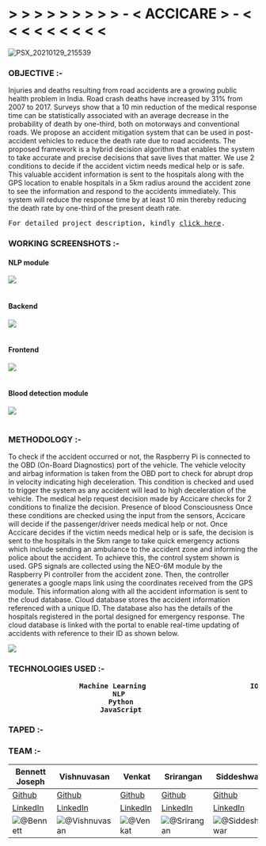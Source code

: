 # > > > > > > > > > - < ACCICARE > - < < < < < < < < <

![PSX_20210129_215539](https://user-images.githubusercontent.com/64918181/186962876-42c2bd30-34a3-442a-af38-377639874e2f.png "abc")

### OBJECTIVE :-

Injuries and deaths resulting from road accidents are a growing public health problem in India. Road crash deaths have increased by 31% from 2007 to 2017. Surveys show that a 
10 min reduction of the medical response time can be statistically associated with an average 
decrease in the probability of death by one-third, both on motorways and conventional roads. We 
propose an accident mitigation system that can be used in post-accident vehicles to reduce the 
death rate due to road accidents. The proposed framework is a hybrid decision algorithm that 
enables the system to take accurate and precise decisions that save lives that matter. We use 2 
conditions to decide if the accident victim needs medical help or is safe. This valuable accident 
information is sent to the hospitals along with the GPS location to enable hospitals in a 5km 
radius around the accident zone to see the information and respond to the accidents immediately. 
This system will reduce the response time by at least 10 min thereby reducing the death rate by 
one-third of the present death rate.
<pre>For detailed project description, kindly <a href="https://docs.google.com/document/d/1bpxX9G5cddCNAQdMuopLMRYfakJPcGxBzKy6H3qe60M/edit">click here</a>.</pre>


### WORKING SCREENSHOTS :-

#### NLP module
![](https://user-images.githubusercontent.com/64918181/186961190-5c31c06e-9cc9-4e72-b38d-f3bb26f09871.png)
<br>
<br>
#### Backend
![](https://user-images.githubusercontent.com/64918181/186962455-0cd22377-2764-475e-bf57-5101b74282a5.png)
<br>
<br>
#### Frontend
![](https://user-images.githubusercontent.com/64918181/186962864-18ded5a5-5619-4487-a67f-f3081dc71cb1.png)
<br>
<br>
#### Blood detection module
![](https://user-images.githubusercontent.com/64918181/186962470-5333adc6-b6a1-4f4c-b262-8c50fa3e75e9.png)
<br>
<br>
### METHODOLOGY :-

To check if the accident occurred or not, the Raspberry Pi is connected to the OBD (On-Board Diagnostics) port of the vehicle. The vehicle velocity and airbag information is taken from the OBD port to check for abrupt drop in velocity indicating high deceleration. This condition is checked and used to trigger the system as any accident will lead to high deceleration of the vehicle. The medical help request decision made by Accicare checks for 2 conditions to finalize the decision. 
Presence of blood 
Consciousness 
Once these conditions are checked using the input from the sensors, Accicare will decide if the passenger/driver needs medical help or not. Once Accicare decides if the victim needs medical help or is safe, the decision is sent to the hospitals in the 5km range to take quick emergency actions which include sending an ambulance to the accident zone and informing the police about the accident. To achieve this, the control system shown is used. 
GPS signals are collected using the NEO-6M module by the Raspberry Pi controller from the accident zone. Then, the controller generates a google maps link using the coordinates received from the GPS module.  This information along with all the accident information is sent to the cloud database.
Cloud database stores the accident information referenced with a unique ID. The database also has the details of the hospitals registered in the portal designed for emergency response. The cloud database is linked with the portal to enable real-time updating of accidents with reference to their ID as shown below.


![](https://user-images.githubusercontent.com/64918181/186972019-2f99fd77-32c3-4db6-aa2c-cc0dd47ccdba.png)

### TECHNOLOGIES USED :-
<pre>
                <b> Machine Learning                         IOT                            Computer Vision 
                         NLP                                MongoDB                         Embedded System 
                        Python                               HTML                                 CSS 
                      JavaScript                             Flask                              Markdown <b>
</pre>
### TAPED :-

### TEAM :-

| Bennett Joseph | Vishnuvasan | Venkat | Srirangan | Siddeshwar
| --- | --- | --- | --- | --- |
| [Github](https://github.com/issacharben "Bennett profile") | [Github](https://github.com/Cipher-unhsiV "Vishnu profile") | [Github](https://github.com/venkat-p-r "Venkat profile") | [Github](https://github.com/SriranganK "Srirangan profile") | [Github](https://github.com/Marcus270503 "Siddeshwar profile") |
| [LinkedIn](https://www.linkedin.com/in/bennett-joseph-718a18191/ "Bennett")| [LinkedIn](https://www.linkedin.com/in/vishnuvasan-srinivasan-0b2012194/ "Vishnu") | [LinkedIn](https://www.linkedin.com/in/venkat-p-r/ "Venkat") | [LinkedIn](https://www.linkedin.com/in/srirangan-kannan-7017a8245/ "Srirangan") | [LinkedIn](https://www.linkedin.com/in/siddeshwar-v-a-765521238/ "Siddeshwar") |
|![@Bennett](https://avatars.githubusercontent.com/issacharben?s=150&v=1)| ![@Vishnuvasan](https://avatars.githubusercontent.com/Cipher-unhsiV?s=150&v=1) | ![@Venkat](https://avatars.githubusercontent.com/venkat-p-r?s=150&v=1) | ![@Srirangan](https://avatars.githubusercontent.com/SriranganK?s=150&v=1) | ![@Siddeshwar](https://avatars.githubusercontent.com/Marcus270503?s=150&v=1)


